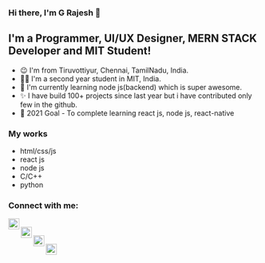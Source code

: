 ### Hi there, I'm G Rajesh 👋

## I'm a Programmer, UI/UX Designer, MERN STACK Developer and MIT Student!

-    😉 I'm from Tiruvottiyur, Chennai, TamilNadu, India.
-    🧑‍🎓 I'm a second year student in MIT, India.
-    📘 I'm currently learning node js(backend) which is super awesome.
-    ✨ I have build 100+ projects since last year but i have contributed only few in the github.
-    🥅 2021 Goal - To complete learning react js, node js, react-native

### My works

-    html/css/js
-    react js
-    node js
-    C/C++
-    python

### Connect with me:

[<img align="left" alt="instagram.com" width="22px" src="https://i.pinimg.com/736x/5e/ff/6c/5eff6c25d920f6a78fda288e6589bf8b.jpg" />](https://www.instagram.com/_.code.breaker._/)
<br>
[<img align="left" alt="dribble.com" width="22px" src="https://cdn.freebiesupply.com/logos/large/2x/dribbble-icon-1-logo-png-transparent.png" /> ](https://dribbble.com/_code_breaker_)
<br>
[<img align="left" alt="linkedin.com" width="22px" src="https://www.freepnglogos.com/uploads/linkedin-blue-style-logo-png-0.png" /> ](https://www.linkedin.com/in/rajesh-g-82b8651a6/)
<br>
[<img align="left" alt="dribble.com" width="22px" src="http://assets.stickpng.com/images/580b57fcd9996e24bc43c53e.png" />](https://twitter.com)
